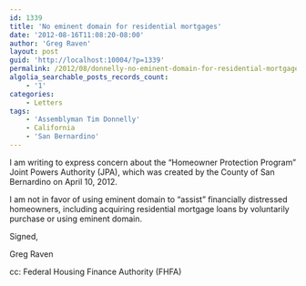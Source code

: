 ```yaml
---
id: 1339
title: 'No eminent domain for residential mortgages'
date: '2012-08-16T11:08:20-08:00'
author: 'Greg Raven'
layout: post
guid: 'http://localhost:10004/?p=1339'
permalink: /2012/08/donnelly-no-eminent-domain-for-residential-mortgages/
algolia_searchable_posts_records_count:
    - '1'
categories:
    - Letters
tags:
    - 'Assemblyman Tim Donnelly'
    - California
    - 'San Bernardino'
---
```


I am writing to express concern about the “Homeowner Protection Program” Joint Powers Authority (JPA), which was created by the County of San Bernardino on April 10, 2012.  
  
I am not in favor of using eminent domain to “assist” financially distressed homeowners, including acquiring residential mortgage loans by voluntarily purchase or using eminent domain.

Signed,

Greg Raven

cc: Federal Housing Finance Authority (FHFA)